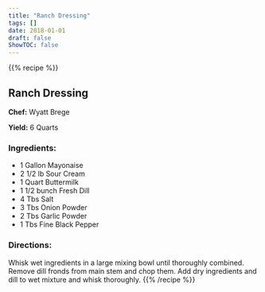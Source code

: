 ```yaml
---
title: "Ranch Dressing"
tags: []
date: 2018-01-01
draft: false
ShowTOC: false
---
```


{{% recipe %}}

## Ranch Dressing

**Chef:** Wyatt Brege

**Yield:** 6 Quarts


### Ingredients:

-   1 Gallon Mayonaise
-   2 1/2 lb Sour Cream
-   1 Quart Buttermilk
-   1 1/2 bunch Fresh Dill
-   4 Tbs Salt
-   3 Tbs Onion Powder
-   2 Tbs Garlic Powder
-   1 Tbs Fine Black Pepper

### Directions: 

Whisk wet ingredients in a large mixing bowl until thoroughly combined.
Remove dill fronds from main stem and chop them.
Add dry ingredients and dill to wet mixture and whisk thoroughly.
{{% /recipe %}}
